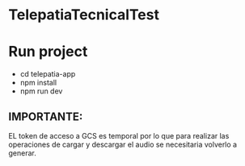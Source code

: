 # TelepatiaTecnicalTest
 
# Run project
- cd telepatia-app
- npm install
- npm run dev

## IMPORTANTE:
EL token de acceso a GCS es temporal por lo que para realizar las operaciones de cargar y descargar el audio se necesitaria volverlo a generar.